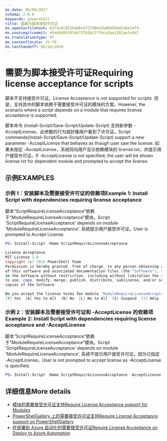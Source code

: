 ```yaml
---
ms.date: 06/09/2017
schema: 2.0.0
keywords: powershell
title: 需要为脚本接受许可证
ms.openlocfilehash: 6374c8c8536dd0c8f27580a5b8895b8db18424f9
ms.sourcegitcommit: e9ad4d85fd7eb72fb5bc37f6ca3ae1282ae3c6d7
ms.translationtype: HT
ms.contentlocale: zh-CN
ms.lasthandoff: 05/10/2018
---
```

# <a name="requiring-license-acceptance-for-scripts"></a><span data-ttu-id="ebc5c-103">需要为脚本接受许可证</span><span class="sxs-lookup"><span data-stu-id="ebc5c-103">Requiring license acceptance for scripts</span></span>

<span data-ttu-id="ebc5c-104">脚本不支持接受许可证。</span><span class="sxs-lookup"><span data-stu-id="ebc5c-104">License Acceptance is not supported for scripts.</span></span> <span data-ttu-id="ebc5c-105">但是，支持其中的脚本依赖于需要接受许可证的模块的方案。</span><span class="sxs-lookup"><span data-stu-id="ebc5c-105">However, the scenario where a script depends on a module that requires license acceptance is supported.</span></span>

<span data-ttu-id="ebc5c-106">脚本命令 (Install-Script/Save-Script/Update-Script) 支持新参数 -AcceptLicense，此参数的行为就好像用户看到了许可证。</span><span class="sxs-lookup"><span data-stu-id="ebc5c-106">Script commands(Install-Script/Save-Script/Update-Script) support a new parameter -AcceptLicense that behaves as though user saw the license.</span></span> <span data-ttu-id="ebc5c-107">如果未指定 -AcceptLicense，系统将向用户显示依赖模块的 license.txt，并提示用户接受许可证。</span><span class="sxs-lookup"><span data-stu-id="ebc5c-107">If -AcceptLicense is not specified; the user will be shown license.txt for dependent module and prompted to accept the license.</span></span>

## <a name="examples"></a><span data-ttu-id="ebc5c-108">示例</span><span class="sxs-lookup"><span data-stu-id="ebc5c-108">EXAMPLES</span></span>

### <a name="example-1-install-script-with-dependencies-requiring-license-acceptance"></a><span data-ttu-id="ebc5c-109">示例 1：安装脚本及需要接受许可证的依赖项</span><span class="sxs-lookup"><span data-stu-id="ebc5c-109">Example 1: Install Script with dependencies requiring license acceptance</span></span>

<span data-ttu-id="ebc5c-110">脚本“ScriptRequireLicenseAcceptance”依赖于“ModuleRequireLicenseAcceptance”模块。</span><span class="sxs-lookup"><span data-stu-id="ebc5c-110">Script 'ScriptRequireLicenseAcceptance' depends on module 'ModuleRequireLicenseAcceptance'.</span></span> <span data-ttu-id="ebc5c-111">系统提示用户接受许可证。</span><span class="sxs-lookup"><span data-stu-id="ebc5c-111">User is prompted to Accept License.</span></span>

```PowerShell
PS> Install-Script -Name ScriptRequireLicenseAcceptance

License Acceptance
MIT License 2.0
Copyright (c) 2016 PowerShell Team
Permission is hereby granted, free of charge, to any person obtaining a copy
of this software and associated documentation files (the "Software"), to deal
in the Software without restriction, including without limitation the rights
to use, copy, modify, merge, publish, distribute, sublicense, and/or sell
copies of the Software.

Do you accept the license terms for module 'ModuleRequireLicenseAcceptance'.
[Y] Yes  [A] Yes to All  [N] No  [L] No to All  [S] Suspend  [?] Help (default is "N"):
```

### <a name="example-2-install-script-with-dependencies-requiring-license-acceptance-and--acceptlicense"></a><span data-ttu-id="ebc5c-112">示例 2：安装脚本及需要接受许可证和 -AcceptLicense 的依赖项</span><span class="sxs-lookup"><span data-stu-id="ebc5c-112">Example 2: Install Script with dependencies requiring license acceptance and -AcceptLicense</span></span>

<span data-ttu-id="ebc5c-113">脚本“ScriptRequireLicenseAcceptance”依赖于“ModuleRequireLicenseAcceptance”模块。</span><span class="sxs-lookup"><span data-stu-id="ebc5c-113">Script 'ScriptRequireLicenseAcceptance' depends on module 'ModuleRequireLicenseAcceptance'.</span></span> <span data-ttu-id="ebc5c-114">系统不提示用户接受许可证，因为已指定 -AcceptLicense。</span><span class="sxs-lookup"><span data-stu-id="ebc5c-114">User is not prompted to accept license as -AcceptLicense is specified.</span></span>

```PowerShell
PS> Install-Script -Name ScriptRequireLicenseAcceptance -AcceptLicense
```

## <a name="more-details"></a><span data-ttu-id="ebc5c-115">详细信息</span><span class="sxs-lookup"><span data-stu-id="ebc5c-115">More details</span></span>

- [<span data-ttu-id="ebc5c-116">模块的需要接受许可证支持</span><span class="sxs-lookup"><span data-stu-id="ebc5c-116">Require License Acceptance support for Modules</span></span>](module-license-acceptance.md)
- [<span data-ttu-id="ebc5c-117">PowerShellGallery 上的需要接受许可证支持</span><span class="sxs-lookup"><span data-stu-id="ebc5c-117">Require License Acceptance support on PowerShellGallery</span></span>](../how-to/working-with-items/items-that-require-license-acceptance.md)
- [<span data-ttu-id="ebc5c-118">在部署到 Azure 自动化时需要接受许可证</span><span class="sxs-lookup"><span data-stu-id="ebc5c-118">Require License Acceptance on Deploy to Azure Automation</span></span>](../how-to/working-with-items/deploy-to-azure-automation.md)